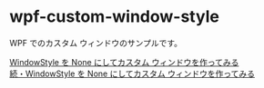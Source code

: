 ﻿# wpf-custom-window-style

WPF でのカスタム ウィンドウのサンプルです。

[WindowStyle を None にしてカスタム ウィンドウを作ってみる](http://blog.karamem0.jp/entry/2013/05/27/000000)  
[続・WindowStyle を None にしてカスタム ウィンドウを作ってみる](http://blog.karamem0.jp/entry/2013/08/01/000000)

